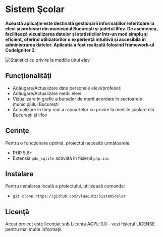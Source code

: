 # Sistem Şcolar
**Această aplicație este destinată gestionării informațiilor referitoare la elevi și profesori din municipiul București și județul Ilfov. De asemenea, facilitează vizualizarea datelor și statisticilor într-un mod simplu și eficient, oferind utilizatorilor o experiență intuitivă și accesibilă în administrarea datelor. Aplicatia a fost realizată folosind framework-ul CodeIgniter 3.**

![Statistici cu privire la mediile unui elev](https://cdn.discordapp.com/attachments/1232629849789562880/1256220254393335828/image.png?ex=667ff9c8&is=667ea848&hm=a97494e3b711332cac8bb341abcbdd3214db11ec2a0fe9880ad12b0bfd09f62c&)
## Funcţionalităţi
- Adăugare/Actualizare date personale elevi/profesori
- Adăugare/Actualizare medii elevi
- Vizualizare în grafic a burselor de merit acordate în sectoarele municipiului Bucureşti
- Actualizare în timp real a rapoartelor cu privire la mediile şcolare din Bucureşti şi Ilfov

## Cerinţe
Pentru o funcţionare optimă, proiectul necesită următoarele:
- PHP 5.6+
- Extensia `pdo_sqlite` activată in fişierul `php.ini`

## Instalare
Pentru instalarea locală a proiectului, utilizează comanda:
- `git clone https://github.com/vlaadutz/SistemScolar`

## Licenţă
Acest proiect este licenţiat sub Licenţa AGPL-3.0 - vezi fişierul LICENSE pentru mai multe informaţii.
